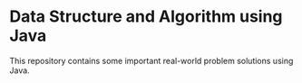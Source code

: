 # Data Structure and Algorithm using Java
This repository contains some important real-world problem solutions using Java.

